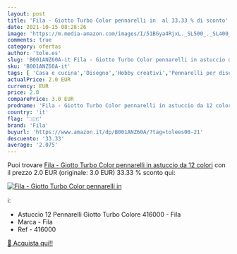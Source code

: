 ```yaml
---
layout: post
title: 'Fila - Giotto Turbo Color pennarelli in  al 33.33 % di sconto'
date: 2021-10-15 08:28:26
image: 'https://m.media-amazon.com/images/I/51BGya4RjxL._SL500_._SL400_.jpg'
comments: true
category: ofertas
author: 'tole.es'
slug: 'B001ANZ60A-it Fila - Giotto Turbo Color pennarelli in astuccio da 12 colori'
sku: 'B001ANZ60A-it'
tags: [ 'Casa e cucina','Disegno','Hobby creativi','Pennarelli per disegno','Supporti per il disegno','fila', ]
actualPrice: 2.0 EUR
currency: EUR
price: 2.0
comparePrice: 3.0 EUR
prodname: 'Fila - Giotto Turbo Color pennarelli in astuccio da 12 colori'
country: 'it'
flag: '🇮🇹'
brand: 'Fila'
buyurl: 'https://www.amazon.it/dp/B001ANZ60A/?tag=tolees00-21'
descuento: '33.33'
average: '2.075'
---
```


Puoi trovare [Fila - Giotto Turbo Color pennarelli in astuccio da 12 colori](https://www.amazon.it/dp/B001ANZ60A/?tag=tolees00-21) con il prezzo 2.0 EUR (originale: 3.0 EUR) 33.33 % sconto qui:

[![Fila - Giotto Turbo Color pennarelli in ](https://m.media-amazon.com/images/I/51BGya4RjxL._SL500_._SL400_.jpg)](https://www.amazon.it/dp/B001ANZ60A/?tag=tolees00-21)

ℹ️:

- Astuccio 12 Pennarelli Giotto Turbo Colore 416000 - Fila
- Marca - Fila
- Ref - 416000

[🛒 Acquista qui!!](https://www.amazon.it/dp/B001ANZ60A/?tag=tolees00-21)
